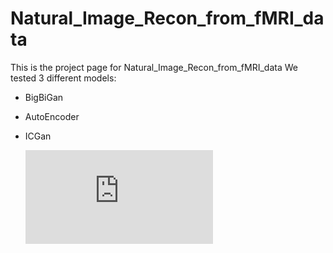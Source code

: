 # Natural_Image_Recon_from_fMRI_data
This is the project page for Natural_Image_Recon_from_fMRI_data 
We tested 3 different models:
- BigBiGan
- AutoEncoder
- ICGan


    <embed src="https://github.com/yunlai-wustl/Natural_Image_Recon_from_fMRI_data/blob/main/Practicum_Final_Presentation.pptx.pdf">
